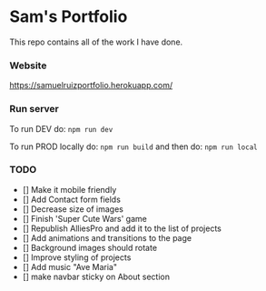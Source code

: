 # Sam's Portfolio

This repo contains all of the work I have done.

### Website

https://samuelruizportfolio.herokuapp.com/

### Run server

To run DEV do:
`npm run dev`

To run PROD locally do:
`npm run build`
and then do:
`npm run local`

### TODO

- [] Make it mobile friendly
- [] Add Contact form fields
- [] Decrease size of images
- [] Finish 'Super Cute Wars' game
- [] Republish AlliesPro and add it to the list of projects
- [] Add animations and transitions to the page
- [] Background images should rotate
- [] Improve styling of projects
- [] Add music "Ave Maria"
- [] make navbar sticky on About section
